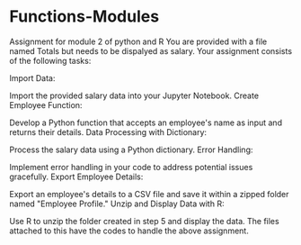 # Functions-Modules
Assignment for module 2 of python and R
You are provided with a file named Totals but needs to be dispalyed as salary.
Your assignment consists of the following tasks:

Import Data:

Import the provided salary data into your Jupyter Notebook.
Create Employee Function:

Develop a Python function that accepts an employee's name as input and returns their details.
Data Processing with Dictionary:

Process the salary data using a Python dictionary.
Error Handling:

Implement error handling in your code to address potential issues gracefully.
Export Employee Details:

Export an employee's details to a CSV file and save it within a zipped folder named "Employee Profile."
Unzip and Display Data with R:

Use R to unzip the folder created in step 5 and display the data.
The files attached to this have the codes to handle the above assignment.
